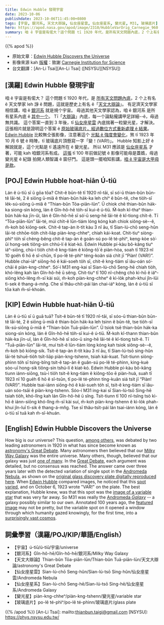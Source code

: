 ```yaml
---
title: Edwin Hubble 發現宇宙
date: 2023-10-06
publishdate: 2023-10-06T11:45:00+0800
tags: [宇宙, 銀河系, 天文大辯論, 仙女座星雲, 仙女座星系, 變光星, M31, 玻璃底片]
hero: https://apod.nasa.gov/apod/image/2310/HubbleVarOrig_Carnegie_960.jpg
summary: 咱 ê 宇宙是有偌大？這个問題 tī 1920 年代，是所有天文問題內底，2 个上有名 ê 天文學家 leh 爭 ê 問題，這就是歷史上有名 ê「天文大辯論」。
---
```


{{% apod %}}

- 原始文章：[Edwin Hubble Discovers the Universe](https://apod.nasa.gov/apod/ap231006.html)
- 影像來源 kah [版權][copyright]：致謝 [Carnegie Institution for Science](https://obs.carnegiescience.edu/)
- 台文翻譯：[An-Li Tsai][An-Li Tsai] ([NSYSU][NSYSU])

## [漢羅] Edwin Hubble 發現宇宙
咱 ê 宇宙是有偌大？
這个問題 tī 1920 年代，是 [所有天文問題內底][among others]，2 个上有名 ê 天文學家 leh 諍 ê 問題，這就是歷史上有名 ê「[天文大辯論][astronomy's Great Debate]」。
有足濟天文學家相信講，咱 ê [銀河系][Milky Way Galaxy] 就是規个宇宙。
毋過其他天文學家認為，咱 ê 銀河系 是所有星系內底 ê [其中一个][one of many]。
Tī「[大辯論][Great Debate]」內底，每一个論點攏講甲足詳細--ê，毋過無共識。
這个答案一直到 3 年後，tī [仙女座星雲][Andromeda Nebula] 內底揣著一粒變光星，才解決。
這張相片就是證明這个答案 ê [原始玻璃底片，經過數位方式重新處理 ê 結果][original glass discovery plate digitally reproduced here]。
[Edwin Hubble][Edwin Hubble] 比較無仝張影像，注意著這个 [光點 ê 強度會變化][spot varied]，煞 tī 1923 年 10 月 6 號 ê 時陣，tī 玻璃底片頂懸寫一字「變！(VAR!)」。
Hubble 知影上好 ê 解說就是，這个光點是 tī 遙遠所在 ê 變光星。
所以 M31 應該是 [仙女座星系][Andromeda _Galaxy_] 才著，可能 kah 咱銀河系有成。
[這張][featured image] tī 100 年前做記號 ê 影像可能毋是蓋媠，毋過變光星 ê 紀錄 拍開人類智識 ê 窗仔門。
這是頭一擺咱知影講，[咱 ê 宇宙是大甲毋是款][surprisingly vast cosmos]。

## [POJ] Edwin Hubble hoat-hiān Ú-tiū
Lán ê ú-tiū sī ū gōa tōa?
Chit-ê būn-tê tī 1920 nî-tāi, sī só͘-ū thian-bûn būn-tê lāi-té, 2 ê siōng ū-miâ ê thian-bûn ha̍k-ka leh chiⁿ ê būn-tê, che tio̍h-sī le̍k-sú-siōng ū-miâ ê “Thian-bûn Tōa-piān-lūn”.
Ū chiok chē thian-bûn ha̍k-ka siong-sìn kóng, lán ê Gîn-hô-hē to̍h-sī kui-ê ú-tiū.
M̄-koh kî-thaⁿ thian-bûn ha̍k-ka jīn-ûi, lán ê Gîn-hô-hē sī só͘-ū seng-hē lāi-té ê kî-tiong chi̍t-ê.
Tī “Tōa-piān-lūn” lāi-té, múi chi̍t-ê lūn-tiám lóng kóng kah chiok siông-sè--ê, m̄-koh bô kiōng-sek.
Chit-ê tap-àn it-ti̍t kàu 3 nî āu, tī Sian-lú-chō seng-hûn lāi-té chhōe-tio̍h chi̍t-lia̍p piàn-kng-chheⁿ, chiah kái-koat.
Chit-tiuⁿ siòng-phìⁿ to̍h sī chèng-bêng chit-ê tap-àn ê goân-sú po-lê té-phìⁿ, keng-kòe sò͘-ūi hong-sek tiông-sin chhú-lí ê kiat-kó.
Edwin Hubble pí-kàu bô-kâng tiuⁿ iáⁿ-siōng, chù-ì tio̍h chit-ê kng-tiám ê kiông-tō͘ ē piàn-hòa, soah tī 1923 nî 10 goe̍h 6 hō ê sî-chūn, tī po-lê té-phìⁿ téng-koân siá chi̍t jī “Piàn! (VAR!)”.
Hubble chai-iáⁿ siōng-hó ê kái-soeh to̍h sī, chit-ê kng-tiám sī iâu-oán só͘-chāi ê piàn-kng-chheⁿ.
Só͘-í M31 eng-kai sī Sian-lú-chō Seng-hē chiah tio̍h, khó-lêng kah lán Gîn-hô-hē ū sêng.
Chit-tiuⁿ tī 100 nî-chêng chò kì-hō ê iáⁿ-siōng khó-lêng m̄-sī kài súi, m̄-koh piàn-kng-chheⁿ ê kì-lo̍k phah-khui jîn-lūi tì-sek ê thang-á-mn̂g.
Che sī thâu-chi̍t-pái lán chai-iáⁿ kóng, lán ê ú-tiū sī tōa kah m̄-sī-khoán.

## [KIP] Edwin Hubble huat-hiān Ú-tiū
Lán ê ú-tiū sī ū guā tuā?
Tsit-ê būn-tê tī 1920 nî-tāi, sī sóo-ū thian-bûn būn-tê lāi-té, 2 ê siōng ū-miâ ê thian-bûn ha̍k-ka leh tsinn ê būn-tê, tse tio̍h-sī li̍k-sú-siōng ū-miâ ê “Thian-bûn Tuā-piān-lūn”.
Ū tsiok tsē thian-bûn ha̍k-ka siong-sìn kóng, lán ê Gîn-hô-hē to̍h-sī kui-ê ú-tiū.
M̄-koh kî-thann thian-bûn ha̍k-ka jīn-uî, lán ê Gîn-hô-hē sī sóo-ū sing-hē lāi-té ê kî-tiong tsi̍t-ê.
Tī “Tuā-piān-lūn” lāi-té, muí tsi̍t-ê lūn-tiám lóng kóng kah tsiok siông-sè--ê, m̄-koh bô kiōng-sik.
Tsit-ê tap-àn it-ti̍t kàu 3 nî āu, tī Sian-lú-tsō sing-hûn lāi-té tshuē-tio̍h tsi̍t-lia̍p piàn-kng-tshenn, tsiah kái-kuat.
Tsit-tiunn siòng-phìnn to̍h sī tsìng-bîng tsit-ê tap-àn ê guân-sú po-lê té-phìnn, king-kuè sòo-uī hong-sik tiông-sin tshú-lí ê kiat-kó.
Edwin Hubble pí-kàu bô-kâng tiunn iánn-siōng, tsù-ì tio̍h tsit-ê kng-tiám ê kiông-tōo ē piàn-huà, suah tī 1923 nî 10 gue̍h 6 hō ê sî-tsūn, tī po-lê té-phìnn tíng-kuân siá tsi̍t jī “Piàn! (VAR!)”.
Hubble tsai-iánn siōng-hó ê kái-sueh to̍h sī, tsit-ê kng-tiám sī iâu-uán sóo-tsāi ê piàn-kng-tshenn.
Sóo-í M31 ing-kai sī Sian-lú-tsō Sing-hē tsiah tio̍h, khó-lîng kah lán Gîn-hô-hē ū sîng.
Tsit-tiunn tī 100 nî-tsîng tsò kì-hō ê iánn-siōng khó-lîng m̄-sī kài suí, m̄-koh piàn-kng-tshenn ê kì-lo̍k phah-khui jîn-luī tì-sik ê thang-á-mn̂g.
Tse sī thâu-tsi̍t-pái lán tsai-iánn kóng, lán ê ú-tiū sī tuā kah m̄-sī-khuán.

## [English] Edwin Hubble Discovers the Universe
How big is our universe?
This question, [among others][among others], was debated by two leading astronomers in 1920 in what has since become known as [astronomy's Great Debate][astronomy's Great Debate].
Many astronomers then believed that our [Milky Way Galaxy][Milky Way Galaxy] was the entire universe.
Many others, though, believed that our galaxy was just [one of many][one of many].
In the [Great Debate][Great Debate], each argument was detailed, but no consensus was reached.
The answer came over three years later with the detected variation of single spot in the [Andromeda Nebula][Andromeda Nebula], as shown on the [original glass discovery plate digitally reproduced here][original glass discovery plate digitally reproduced here].
When [Edwin Hubble][Edwin Hubble] compared images, he noticed that this [spot varied][spot varied], and on October 6, 1923 wrote "VAR!" on the plate.
The best explanation, Hubble knew, was that this spot was the [image of a variable star][image of a variable star] that was very far away.
So M31 was really the [Andromeda _Galaxy_][Andromeda _Galaxy_] \-- a galaxy possibly similar to our own.
Annotated 100 years ago, the [featured image][featured image] may not be pretty, but the variable spot on it opened a window through which humanity gazed knowingly, for the first time, into a [surprisingly vast cosmos][surprisingly vast cosmos].

## 詞彙學習（漢羅/POJ/KIP/華語/English）
- 【宇宙】ú-tiū/ú-tiū/宇宙/universe
- 【銀河系】Gîn-hô-hē/Gîn-hô-hē/銀河系/Milky Way Galaxy
- 【天文大辯論】Thian-bûn Tōa-piān-lūn/Thian-bûn Tuā-piān-lūn/天文大辯論/astronomy's Great Debate
- 【仙女座星雲】Sian-lú-chō Seng-hûn/Sian-lú-tsō Sing-hûn/仙女座星雲/Andromeda Nebula
- 【仙女座星系】Sian-lú-chō Seng-hē/Sian-lú-tsō Sing-hē/仙女座星系/Andromeda Galaxy
- 【變光星】piàn-kng-chheⁿ/piàn-kng-tshenn/變光星/variable star
- 【玻璃底片】po-lê té-phìⁿ/po-lê té-phìnn/玻璃底片/glass plate

{{% /apod %}}
[An-Li Tsai]: mailto:thianbun.taigi@gmail.com
[NSYSU]: https://phys.nsysu.edu.tw/

[copyright]: https://apod.nasa.gov/apod/fap/lib/about_apod.html#srapply
[License]: https://creativecommons.org/licenses/by/2.0/

[among others]:http://adsbit.harvard.edu/cgi-bin/nph-iarticle_query?1995PASP%2E%2E107%2E1133T
[astronomy's Great Debate]:https://apod.nasa.gov/debate/debate100th.html
[Milky Way Galaxy]:https://solarsystem.nasa.gov/resources/285/the-milky-way-galaxy/
[one of many]:https://apod.nasa.gov/apod/ap020901.html
[Great Debate]:https://en.wikipedia.org/wiki/Great_Debate_(astronomy)
[Andromeda Nebula]:https://apod.nasa.gov/apod/ap170303.html
[original glass discovery plate digitally reproduced here]:https://obs.carnegiescience.edu/PAST/M31var
[Edwin Hubble]:https://en.wikipedia.org/wiki/Edwin_Hubble
[spot varied]:https://apod.nasa.gov/apod/ap960406.html
[image of a variable star]:https://hubblesite.org/contents/media/images/2011/15/2851-Image.html
[Andromeda _Galaxy_]:https://apod.nasa.gov/apod/ap190909.html
[featured image]:https://obs.carnegiescience.edu/PAST/M31var
[surprisingly vast cosmos]:https://apod.nasa.gov/apod/ap200405.html
